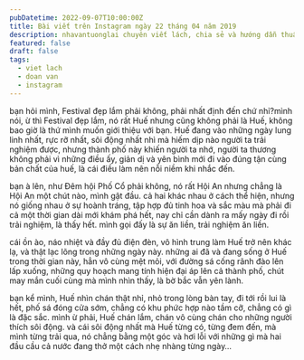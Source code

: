 ```yaml
---
pubDatetime: 2022-09-07T10:00:00Z
title: Bài viết trên Instagram ngày 22 tháng 04 năm 2019
description: nhavantuonglai chuyên viết lách, chia sẻ và hướng dẫn thuần thục khi thực hành viết lách qua những bài chia sẻ trên Instagram chính thức.
featured: false
draft: false
tags:
  - viet lach
  - doan van
  - instagram
---
```


bạn hỏi mình, Festival đẹp lắm phải không, phải nhất định đến chứ nhỉ?mình nói, ừ thì Festival đẹp lắm, nó rất Huế nhưng cũng không phải là Huế, không bao giờ là thứ mình muốn giới thiệu với bạn. Huế đang vào những ngày lung linh nhất, rực rỡ nhất, sôi động nhất nhì mà hiếm dịp nào người ta trải nghiệm được, nhưng thành phố này khiến người ta nhớ, người ta thương không phải vì những điều ấy, giản dị và yên bình mới đi vào đúng tận cùng bản chất của huế, là cái điều làm nên nỗi niềm khi nhắc đến.

bạn à lên, như Đêm hội Phố Cổ phải không, nó rất Hội An nhưng chẳng là Hội An một chút nào, mình gật đầu. cả hai khác nhau ở cách thể hiện, nhưng nó giống nhau ở sự hoành tráng, tập hợp đủ tinh hoa và sắc màu mà phải đi cả một thời gian dài mới khám phá hết, nay chỉ cần dành ra mấy ngày đi rồi trải nghiệm, là thấy hết. mình gọi đấy là sự ăn liền, trải nghiệm ăn liền.

cái ồn ào, náo nhiệt và đầy đủ điện đèn, vô hình trung làm Huế trở nên khác lạ, và thật lạc lõng trong những ngày này. những ai đã và đang sống ở Huế trong thời gian này, hẳn vô cùng mệt mỏi, với đường sá cống rãnh đào lên lấp xuống, những quy hoạch mang tính hiện đại áp lên cả thành phố, chút may mắn cuối cùng mà mình nhìn thấy, là bờ bắc vẫn yên lành.

bạn kể mình, Huế nhìn chán thật nhỉ, nhỏ trong lòng bàn tay, đi tới rồi lui là hết, phố sá đóng cửa sớm, chẳng có khu phức hợp nào tầm cỡ, chẳng có gì là đặc sắc. mình ừ phải, Huế chán lắm, chán vô cùng chán cho những người thích sôi động. và cái sôi động nhất mà Huế từng có, từng đem đến, mà mình từng trải qua, nó chẳng bằng một góc và hơi lỗi với những gì mà hai đầu cầu cả nước đang thở một cách nhẹ nhàng từng ngày…
